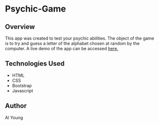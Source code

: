 # Psychic-Game


## Overview

This app was created to test your psychic abilities.  The object of the game is to try and guess a letter of the alphabet chosen at random by the computer.  A live demo of the app can be accessed [here.](https://packleader206.github.io/Psychic-Game/)

## Technologies Used

- HTML
- CSS
- Bootstrap
- Javascript

## Author

Al Young
